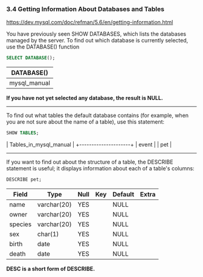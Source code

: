 ### 3.4 Getting Information About Databases and Tables

https://dev.mysql.com/doc/refman/5.6/en/getting-information.html

<p>
You have previously seen SHOW DATABASES, which lists the databases managed by the server. To find out which database is currently selected, use the DATABASE() function
</p>

```SQL
SELECT DATABASE();
```

| DATABASE() |
|------------|
| mysql_manual  |

<strong>If you have not yet selected any database, the result is NULL.</strong>

-------------
<p>
To find out what tables the default database contains (for example, when you are not sure about the name of a table), use this statement:
</p>

```SQL
SHOW TABLES;
```

| Tables_in_mysql_manual |
+---------------------+
| event               |
| pet                 |

-------------

<p>
If you want to find out about the structure of a table, the DESCRIBE statement is useful; it displays information about each of a table's columns:
</p>

```SQL
DESCRIBE pet;
```

| Field   | Type        | Null | Key | Default | Extra |
|---------|-------------|------|-----|---------|-------|
| name    | varchar(20) | YES  |     | NULL    |       |
| owner   | varchar(20) | YES  |     | NULL    |       |
| species | varchar(20) | YES  |     | NULL    |       |
| sex     | char(1)     | YES  |     | NULL    |       |
| birth   | date        | YES  |     | NULL    |       |
| death   | date        | YES  |     | NULL    |       |

<strong>DESC is a short form of DESCRIBE.</strong>